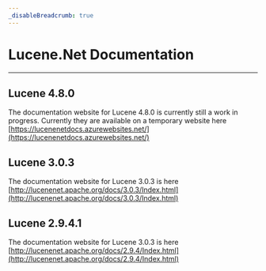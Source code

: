 ```yaml
---
_disableBreadcrumb: true
---
```


Lucene.Net Documentation
===============

---------------

## Lucene 4.8.0

The documentation website for Lucene 4.8.0 is currently still a work in progress. Currently they are available on a temporary website here [https://lucenenetdocs.azurewebsites.net/](https://lucenenetdocs.azurewebsites.net/)

## Lucene 3.0.3

The documentation website for Lucene 3.0.3 is here [http://lucenenet.apache.org/docs/3.0.3/Index.html](http://lucenenet.apache.org/docs/3.0.3/Index.html)

## Lucene 2.9.4.1

The documentation website for Lucene 3.0.3 is here [http://lucenenet.apache.org/docs/2.9.4/Index.html](http://lucenenet.apache.org/docs/2.9.4/Index.html)